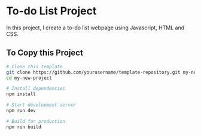 # To-do List Project

In this project, I create a to-do list webpage using Javascript, HTML and CSS.

## To Copy this Project

```bash
# Clone this template
git clone https://github.com/yourusername/template-repository.git my-new-project
cd my-new-project

# Install dependencies
npm install

# Start development server
npm run dev

# Build for production
npm run build
```
